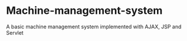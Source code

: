 # Machine-management-system
A basic machine management system implemented with AJAX, JSP and Servlet
